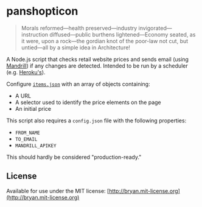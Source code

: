 # panshopticon

> Morals reformed—health preserved—industry invigorated—instruction diffused—public burthens lightened—Economy seated, as it were, upon a rock—the gordian knot of the poor-law not cut, but untied—all by a simple idea in Architecture!

A Node.js script that checks retail website prices and sends email (using [Mandrill](https://mandrillapp.com)) if any changes are detected. Intended to be run by a scheduler (e.g. [Heroku's](https://addons.heroku.com/scheduler)).

Configure [`items.json`](https://github.com/irace/panshopticon/blob/master/items.json) with an array of objects containing:

* A URL 
* A selector used to identify the price elements on the page
* An initial price

This script also requires a `config.json` file with the following properties:

* `FROM_NAME`
* `TO_EMAIL`
* `MANDRILL_APIKEY`

This should hardly be considered "production-ready."

## License
Available for use under the MIT license: [http://bryan.mit-license.org](http://bryan.mit-license.org)
